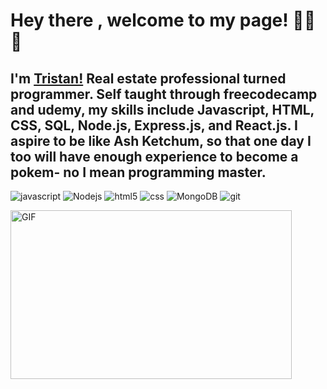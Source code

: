 # Hey there , welcome to my page! 👋👋👋
## I'm [Tristan!](https://www.linkedin.com/in/tristan-wang-4339a896/)  Real estate professional turned programmer. Self taught through freecodecamp and udemy, my skills include Javascript, HTML, CSS, SQL, Node.js, Express.js, and React.js. I aspire to be like Ash Ketchum, so that one day I too will have enough experience to become a pokem- no I mean programming master.  

<p>
<img alt="javascript" src="https://img.shields.io/badge/-Javascript-FFFB14?style=flat-square&logo=javascript&logoColor=black" />
  <img alt="Nodejs" src="https://img.shields.io/badge/-Nodejs-43853d?style=flat-square&logo=Node.js&logoColor=white" />
  <img alt="html5" src="https://img.shields.io/badge/-HTML5-008AD4?style=flat-square&logo=html5&logoColor=white" />
  <img alt="css" src="https://img.shields.io/badge/CSS3-AD1000?style=flat-square&logo=css3&logoColor=white" />
  <img alt="MongoDB" src="https://img.shields.io/badge/-MongoDB-13aa52?style=flat-square&logo=mongodb&logoColor=white" />
  <img alt="git" src="https://img.shields.io/badge/-Git-F05032?style=flat-square&logo=git&logoColor=white" />
  
  </p>
  
  <img align="left" height="270px" width="450px" alt="GIF" src="https://img.buzzfeed.com/buzzfeed-static/static/2022-05/5/17/enhanced/0e5abdc3e27e/original-866-1651770354-3.jpg">

